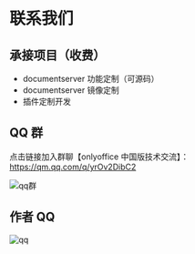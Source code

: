 # 联系我们

## 承接项目（收费）

- documentserver 功能定制（可源码）
- documentserver 镜像定制
- 插件定制开发

## QQ 群

点击链接加入群聊【onlyoffice 中国版技术交流】：https://qm.qq.com/q/yrOv2DibC2

![qq群](/images/qrcode.png)

## 作者 QQ

![qq](/images/qq.png)

